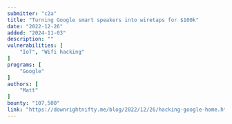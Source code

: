 ```yaml
---
submitter: "c2a"
title: "Turning Google smart speakers into wiretaps for $100k"
date: "2022-12-26"
added: "2024-11-03"
description: ""
vulnerabilities: [
    "IoT", "Wifi hacking"
]
programs: [
    "Google"
]
authors: [
    "Matt"
]
bounty: "107,500"
link: "https://downrightnifty.me/blog/2022/12/26/hacking-google-home.html"
---
```





